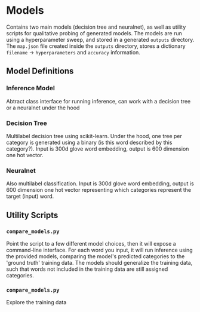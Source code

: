 # Models

Contains two main models (decision tree and neuralnet), as well as utility scripts for qualitative probing of generated models.
The models are run using a hyperparameter sweep, and stored in a generated `outputs` directory. The `map.json` file created inside the `outputs` directory, stores a dictionary `filename` -> `hyperparameters` and `accuracy` information.

## Model Definitions

### Inference Model
Abtract class interface for running inference, can work with a decision tree or a neuralnet under the hood

### Decision Tree
Multilabel decision tree using scikit-learn. Under the hood, one tree per category is generated using a binary (is this word described by this category?). Input is 300d glove word embedding, output is 600 dimension one hot vector.

### Neuralnet
Also multilabel classification. Input is 300d glove word embedding, output is 600 dimension one hot vector representing which categories represent the target (input) word.

## Utility Scripts

### `compare_models.py`

Point the script to a few different model choices, then it will expose a command-line interface. For each word you input, it will run inference using the provided models, comparing the model's predicted categories to the 'ground truth' training data. The models should generalize the training data, such that words not included in the training data are still assigned categories.

### `compare_models.py`

Explore the training data
